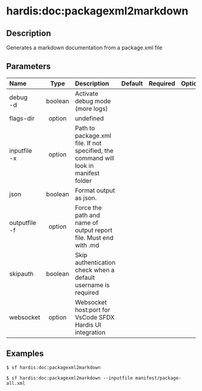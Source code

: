 <!-- This file has been generated with command 'sf hardis:doc:plugin:generate'. Please do not update it manually or it may be overwritten -->
# hardis:doc:packagexml2markdown

## Description

Generates a markdown documentation from a package.xml file

## Parameters

|Name|Type|Description|Default|Required|Options|
|:---|:--:|:----------|:-----:|:------:|:-----:|
|debug<br/>-d|boolean|Activate debug mode (more logs)||||
|flags-dir|option|undefined||||
|inputfile<br/>-x|option|Path to package.xml file. If not specified, the command will look in manifest folder||||
|json|boolean|Format output as json.||||
|outputfile<br/>-f|option|Force the path and name of output report file. Must end with .md||||
|skipauth|boolean|Skip authentication check when a default username is required||||
|websocket|option|Websocket host:port for VsCode SFDX Hardis UI integration||||

## Examples

```shell
$ sf hardis:doc:packagexml2markdown
```

```shell
$ sf hardis:doc:packagexml2markdown --inputfile manifest/package-all.xml
```


